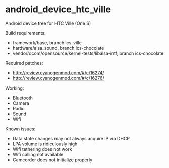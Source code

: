 android_device_htc_ville
========================

Android device tree for HTC Ville (One S)

Build requirements:
* framework/base, branch ics-ville
* hardware/alsa_sound, branch ics-chocolate
* vendor/qcom/opensource/kernel-tests/libalsa-intf, branch ics-chocolate

Required patches:
* http://review.cyanogenmod.com/#/c/16274/
* http://review.cyanogenmod.com/#/c/16276/

Working:
* Bluetooth
* Camera
* Radio
* Sound
* Wifi

Known issues:
* Data state changes may not always acquire IP via DHCP
* LPA volume is ridiculously high
* Wifi tethering does not work
* Wifi calling not available
* Camcorder does not initialize properly
